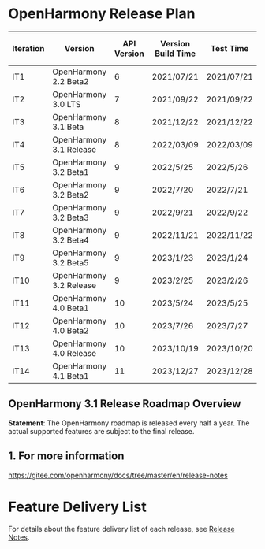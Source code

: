 
# OpenHarmony Release Plan

| Iteration| Version           |API Version| Version Build Time| Test Time| Test Completion Time|
| ------------ | --------------------- | --------- | ------------ | -------------- | ---------------- |
| IT1          | OpenHarmony 2.2 Beta2  | 6         | 2021/07/21    | 2021/07/21      | **2021/07/30**    |
| IT2          | OpenHarmony 3.0 LTS   | 7         | 2021/09/22    | 2021/09/22      | **2021/09/28**    |
| IT3          | OpenHarmony 3.1 Beta | 8         | 2021/12/22   | 2021/12/22     | **2021/12/30**   |
| IT4          | OpenHarmony 3.1 Release | 8         | 2022/03/09    | 2022/03/09      | **2022/03/30**    |
| IT5          | OpenHarmony 3.2 Beta1 | 9         | 2022/5/25    | 2022/5/26      | **2022/5/30**    |
| IT6          | OpenHarmony 3.2 Beta2 | 9         | 2022/7/20    | 2022/7/21      | **2022/7/30**    |
| IT7          | OpenHarmony 3.2 Beta3 | 9         | 2022/9/21    | 2022/9/22      | **2022/9/30**    |
| IT8          | OpenHarmony 3.2 Beta4 | 9         | 2022/11/21    | 2022/11/22      | **2022/11/30**    |
| IT9          | OpenHarmony 3.2 Beta5 | 9         | 2023/1/23    | 2023/1/24      | **2023/1/30**    |
| IT10         | OpenHarmony 3.2 Release | 9       | 2023/2/25    | 2023/2/26      | **2023/3/30**    |
| IT11         | OpenHarmony 4.0 Beta1 | 10        | 2023/5/24    | 2023/5/25      | **2023/5/31**    |
| IT12         | OpenHarmony 4.0 Beta2 | 10        | 2023/7/26    | 2023/7/27      | **2023/7/31**    |
| IT13         | OpenHarmony 4.0 Release | 10      | 2023/10/19    | 2023/10/20      | **2023/10/25**    |
| IT14         | OpenHarmony 4.1 Beta1 | 11        | 2023/12/27    | 2023/12/28      | **2023/12/31**    |

## OpenHarmony 3.1 Release Roadmap Overview

**Statement**: The OpenHarmony roadmap is released every half a year. The actual supported features are subject to the final release.

## 1. For more information
https://gitee.com/openharmony/docs/tree/master/en/release-notes

# Feature Delivery List

For details about the feature delivery list of each release, see [Release Notes](https://gitee.com/openharmony/docs/tree/master/en/release-notes).
